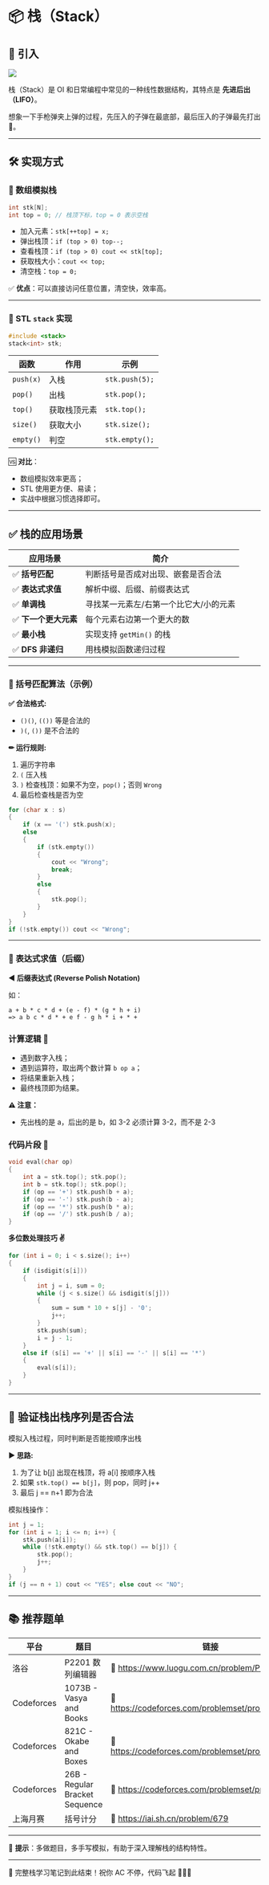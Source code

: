 # 📦 栈（Stack）

## 📘 引入

![](https://oi-wiki.org/ds/images/stack.svg)

栈（Stack）是 OI 和日常编程中常见的一种线性数据结构，其特点是 **先进后出（LIFO）**。

想象一下手枪弹夹上弹的过程，先压入的子弹在最底部，最后压入的子弹最先打出🔫。


---

## 🛠️ 实现方式

### 📐 数组模拟栈

```cpp
int stk[N];
int top = 0; // 栈顶下标，top = 0 表示空栈
```

- 加入元素：`stk[++top] = x;`
- 弹出栈顶：`if (top > 0) top--;`
- 查看栈顶：`if (top > 0) cout << stk[top];`
- 获取栈大小：`cout << top;`
- 清空栈：`top = 0;`

✅ **优点**：可以直接访问任意位置，清空快，效率高。

---

### 🧰 STL `stack` 实现

```cpp
#include <stack>
stack<int> stk;
```

| 函数 | 作用 | 示例 |
|------|------|------|
| `push(x)` | 入栈 | `stk.push(5);` |
| `pop()` | 出栈 | `stk.pop();` |
| `top()` | 获取栈顶元素 | `stk.top();` |
| `size()` | 获取大小 | `stk.size();` |
| `empty()` | 判空 | `stk.empty();` |

🆚 **对比**：
- 数组模拟效率更高；
- STL 使用更方便、易读；
- 实战中根据习惯选择即可。

---

## ✅ 栈的应用场景

| 应用场景 | 简介 |  
|---|---|
| ✅ **括号匹配** | 判断括号是否成对出现、嵌套是否合法 | 
| ✅ **表达式求值** | 解析中缀、后缀、前缀表达式 |
| ✅ **单调栈** | 寻找某一元素左/右第一个比它大/小的元素 | 
| ✅ **下一个更大元素** | 每个元素右边第一个更大的数 |
| ✅ **最小栈** | 实现支持 `getMin()` 的栈 | 
| ✅ **DFS 非递归** | 用栈模拟函数递归过程 | 

---

### 🔁 括号匹配算法（示例）


**✅ 合法格式:**

* `()()`, `(())` 等是合法的
* `)(`, `())` 是不合法的

**✏ 运行规则:**

1. 遍历字符串
2. `(` 压入栈
3. `)` 检查栈顶：如果不为空，`pop()`；否则 `Wrong`
4. 最后检查栈是否为空

```cpp
for (char x : s) 
{
    if (x == '(') stk.push(x);
    else 
    {
        if (stk.empty()) 
        {
            cout << "Wrong";
            break;
        } 
        else 
        {
            stk.pop();
        }
    }
}
if (!stk.empty()) cout << "Wrong";
```

---

### 🔣 表达式求值（后缀）

**◀️ 后缀表达式 (Reverse Polish Notation)**

如：

```
a + b * c * d + (e - f) * (g * h + i)
=> a b c * d * + e f - g h * i + * +
```

### 计算逻辑 🧮

- 遇到数字入栈；
- 遇到运算符，取出两个数计算 `b op a`；
- 将结果重新入栈；
- 最终栈顶即为结果。

**⚠ 注意：**

* 先出栈的是 a，后出的是 b，如 3-2 必须计算 3-2，而不是 2-3

### 代码片段 📜

```cpp
void eval(char op) 
{
    int a = stk.top(); stk.pop();
    int b = stk.top(); stk.pop();
    if (op == '+') stk.push(b + a);
    if (op == '-') stk.push(b - a);
    if (op == '*') stk.push(b * a);
    if (op == '/') stk.push(b / a);
}
```

**多位数处理技巧 ✌️**

```cpp
for (int i = 0; i < s.size(); i++) 
{
    if (isdigit(s[i])) 
    {
        int j = i, sum = 0;
        while (j < s.size() && isdigit(s[j])) 
        {
            sum = sum * 10 + s[j] - '0';
            j++;
        }
        stk.push(sum);
        i = j - 1;
    }
    else if (s[i] == '+' || s[i] == '-' || s[i] == '*') 
    {
        eval(s[i]);
    }
}
```

---

## 🧪 验证栈出栈序列是否合法


模拟入栈过程，同时判断是否能按顺序出栈

**▶ 思路:**

1. 为了让 b\[j] 出现在栈顶，将 a\[i] 按顺序入栈
2. 如果 `stk.top() == b[j]`，则 pop，同时 j++
3. 最后 j == n+1 即为合法

模拟栈操作：

```cpp
int j = 1;
for (int i = 1; i <= n; i++) {
    stk.push(a[i]);
    while (!stk.empty() && stk.top() == b[j]) {
        stk.pop();
        j++;
    }
}
if (j == n + 1) cout << "YES"; else cout << "NO";
```

---

## 📚 推荐题单

| 平台 | 题目 | 链接 |
|------|------|------|
| 洛谷 | P2201 数列编辑器 | 🔗 https://www.luogu.com.cn/problem/P2201 |
| Codeforces | 1073B - Vasya and Books | 🔗 https://codeforces.com/problemset/problem/1073/B |
| Codeforces | 821C - Okabe and Boxes | 🔗 https://codeforces.com/problemset/problem/821/C |
| Codeforces | 26B - Regular Bracket Sequence | 🔗 https://codeforces.com/problemset/problem/26/B |
| 上海月赛 | 括号计分 | 🔗 https://iai.sh.cn/problem/679 |

---

🧠 **提示**：多做题目，多手写模拟，有助于深入理解栈的结构特性。

---

🎉 完整栈学习笔记到此结束！祝你 AC 不停，代码飞起 🚀🚀🚀